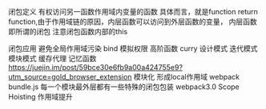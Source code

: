 闭包定义
有权访问另一函数作用域内变量的函数
具体而言，就是function return function,由于作用域链的原因，内层函数可以访问到外层函数的变量，
         内层函数即所谓的闭包
注意闭包函数内部的this

闭包应用
避免全局作用域污染
bind
模拟权限
高阶函数
curry
设计模式
    迭代模式
    模块模式
    缓存代理 记忆函数
            https://juejin.im/post/59bce30e6fb9a00a424755e9?utm_source=gold_browser_extension
模块化 形成local作用域
webpack bundle.js 每一个模块最外层都有一些特殊的闭包包装
        webpack3.0 Scope Hoisting 作用域提升